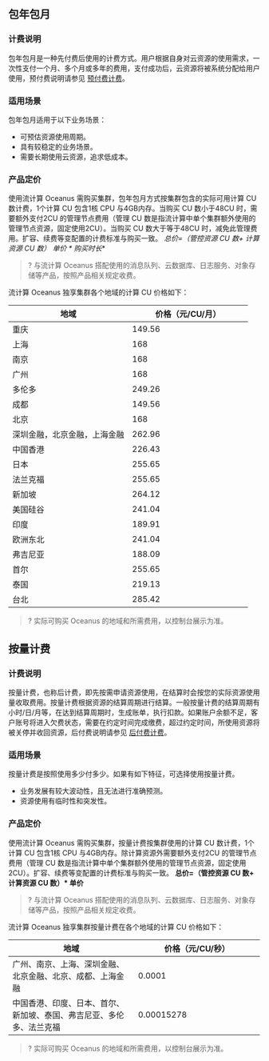 ## 包年包月
### 计费说明
包年包月是一种先付费后使用的计费方式。用户根据自身对云资源的使用需求，一次性支付一个月、多个月或多年的费用，支付成功后，云资源将被系统分配给用户使用，预付费说明请参见 [预付费计费](https://cloud.tencent.com/document/product/555/9618)。

### 适用场景
包年包月适用于以下业务场景：
- 可预估资源使用周期。
- 具有较稳定的业务场景。
- 需要长期使用云资源，追求低成本。


### 产品定价
使用流计算 Oceanus 需购买集群，包年包月方式按集群包含的实际可用计算 CU 数计费，1个计算 CU 包含1核 CPU 与4GB内存。当购买 CU 数小于48CU 时，需要额外支付2CU 的管理节点费用（管理 CU 数是指流计算中单个集群额外使用的管理节点资源，固定使用2CU）。当购买 CU 数大于等于48CU 时，减免此管理费用。扩容、续费等变配置的计费标准与购买一致。
**总价=（管控资源 CU 数+ 计算资源 CU 数）* 单价 * 购买时长**

>? 与流计算 Oceanus 搭配使用的消息队列、云数据库、日志服务、对象存储等产品，按照产品相关规定收费。

流计算 Oceanus 独享集群各个地域的计算 CU 价格如下：
<table>
<thead>
<tr>
<th width=50%>地域</th>
<th width=50%>价格（元/CU/月）</th>
</tr>
</thead>
<tbody><tr>
<td>重庆</td>
<td>149.56</td>
</tr>
<tr>
<td>上海</td>
<td>168</td>
</tr>
<tr>
<td>南京</td>
<td>168</td>
</tr>
<tr>
<td>广州</td>
<td>168</td>
</tr>
<tr>
<td>多伦多</td>
<td>249.26</td>
</tr>
<tr>
<td>成都</td>
<td>149.56</td>
</tr>
<tr>
<td>北京</td>
<td>168</td>
</tr>
<tr>
<td>深圳金融，北京金融，上海金融</td>
<td>262.96</td>
</tr>
<tr>
<td>中国香港</td>
<td>226.43</td>
</tr>
<tr>
<td>日本</td>
<td>255.65</td>
</tr>
<tr>
<td>法兰克福</td>
<td>255.65</td>
</tr>
<tr>
<td>新加坡</td>
<td>264.12</td>
</tr>
<tr>
<td>美国硅谷</td>
<td>241.04</td>
</tr>
<tr>
<td>印度</td>
<td>189.91</td>
</tr>
<tr>
<td>欧洲东北</td>
<td>241.04</td>
</tr>
<tr>
<td>弗吉尼亚</td>
<td>188.09</td>
</tr>
<tr>
<td>首尔</td>
<td>255.65</td>
</tr>
<tr>
<td>泰国</td>
<td>219.13</td>
</tr>
<tr>
<td>台北</td>
<td>285.42</td>
</tr>
</tbody></table>

>? 实际可购买 Oceanus 的地域和所需费用，以控制台展示为准。


## 按量计费
### 计费说明
按量计费，也称后计费，即先按需申请资源使用，在结算时会按您的实际资源使用量收取费用。按量计费根据资源的结算周期进行结算。一般按量计费的结算周期有小时/日/月等，在达到结算周期时，生成账单，执行扣款。如果账户余额不足，客户账号将进入欠费状态，需要在约定时间完成缴费，超过约定时间，所使用资源将被关停并收回资源，后付费说明请参见 [后付费计费](https://cloud.tencent.com/document/product/555/9617)。

### 适用场景
按量计费是按照使用多少付多少。如果有如下特征，可选择使用按量计费。
- 业务发展有较大波动性，且无法进行准确预测。
- 资源使用有临时性和突发性。

### 产品定价
使用流计算 Oceanus 需购买集群，按量计费按集群使用的计算 CU 数计费，1个计算 CU 包含1核 CPU 与4GB内存。除计算资源外需要额外支付2CU 的管理节点费用（管理 CU 数是指流计算中单个集群额外使用的管理节点资源，固定使用2CU）。扩容、续费等变配置的计费标准与购买一致。
**总价=（管控资源 CU 数+ 计算资源 CU 数）\* 单价**
>? 与流计算 Oceanus 搭配使用的消息队列、云数据库、日志服务、对象存储等产品，按照产品相关规定收费。

流计算 Oceanus 独享集群按量计费在各个地域的计算 CU 价格如下：
<table>
<thead>
<tr>
<th width=50%>地域</th>
<th width=50%>价格（元/CU/秒）</th>
</tr>
</thead>
<tbody><tr>
<td>广州、南京、上海、深圳金融、北京金融、北京、成都、上海金融</td>
<td>0.0001</td>
</tr>
<tr>
<td>中国香港、印度、日本、首尔、新加坡、泰国、弗吉尼亚、多伦多、法兰克福</td>
<td>0.00015278</td>
</tr>
</tbody>
</table>

>? 实际可购买 Oceanus 的地域和所需费用，以控制台展示为准。

